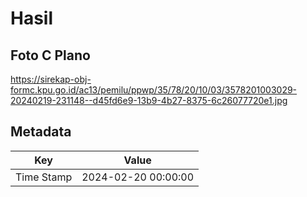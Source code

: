 # Hasil

## Foto C Plano

https://sirekap-obj-formc.kpu.go.id/ac13/pemilu/ppwp/35/78/20/10/03/3578201003029-20240219-231148--d45fd6e9-13b9-4b27-8375-6c26077720e1.jpg


## Metadata

| Key        | Value               |
| ---------- | ------------------- |
| Time Stamp | 2024-02-20 00:00:00 |



